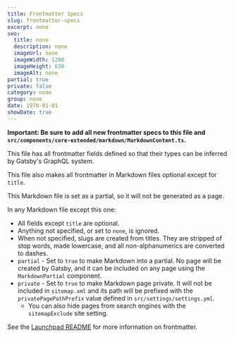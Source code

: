 ```yaml
---
title: Frontmatter Specs
slug: frontmatter-specs
excerpt: none
seo:
  title: none
  description: none
  imageUrl: none
  imageWidth: 1200
  imageHeight: 630
  imageAlt: none
partial: true
private: false
category: none
group: none
date: 1970-01-01
showDate: true
---
```


**Important: Be sure to add all new frontmatter specs to this file and `src/components/core-extended/markdown/MarkdownContent.ts`.**

This file has all frontmatter fields defined so that their types can be inferred by Gatsby's GraphQL system.

This file also makes all frontmatter in Markdown files optional except for `title`.

This Markdown file is set as a partial, so it will not be generated as a page.

In any Markdown file except this one:

- All fields except `title` are optional.
- Anything not specified, or set to `none`, is ignored.
- When not specified, slugs are created from titles. They are stripped of stop words, made lowercase, and all non-alphanumerics are converted to dashes.
- `partial` - Set to `true` to make Markdown into a partial. No page will be created by Gatsby, and it can be included on any page using the `MarkdownPartial` component.
- `private` - Set to `true` to make Markdown page private. It will not be included in `sitemap.xml` and its path will be prefixed with the `privatePagePathPrefix` value defined in `src/settings/settings.yml`.
  - You can also hide pages from search engines with the `sitemapExclude` site setting.

See the [Launchpad README](https://github.com/justinmahar/gatsby-launchpad#included-frontmatter) for more information on frontmatter.
